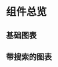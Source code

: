 #  组件总览

## 基础图表

<IntroCard :lists="commonLists"/>

## 带搜索的图表

<IntroCard :lists="searchLists"/>


<script setup>

const commonLists = [
  {
    title: '条形图',
    tag: '1.0.0',
    link: 'https://yoguoer.github.io/v-echarts-ui/zh-CN/components/common-charts/Bar/bar.html'
  },
  {
    title: '折线图',
    tag: '1.0.0',
    link: 'https://yoguoer.github.io/v-echarts-ui/zh-CN/components/common-charts/Line/line.html'
  },
  {
    title: '饼图',
    tag: '1.0.0',
    link: 'https://yoguoer.github.io/v-echarts-ui/zh-CN/components/common-charts/Pie/pie.html'
  },
  {
    title: '仪表盘',
    tag: '1.0.0',
    link: 'https://yoguoer.github.io/v-echarts-ui/zh-CN/components/common-charts/Gauge/gauge.html'
  },
]

const searchLists = [
  {
    title: '条形图Search',
    tag: '1.0.0',
    link: 'https://yoguoer.github.io/v-echarts-ui/zh-CN/components/common-charts/Bar/barSearch.html'
  },
  {
    title: '折线图Search',
    tag: '1.0.0',
    link: 'https://yoguoer.github.io/v-echarts-ui/zh-CN/components/common-charts/Line/lineSearch.html'
  },
  {
    title: '饼图Search',
    tag: '1.0.0',
    link: 'https://yoguoer.github.io/v-echarts-ui/zh-CN/components/common-charts/Pie/PieSearch.html'
  },
  {
    title: '仪表盘Search',
    tag: '1.0.0',
    link: 'https://yoguoer.github.io/v-echarts-ui/zh-CN/components/common-charts/Gauge/GaugeSearch.html'
  },
]
</script>
